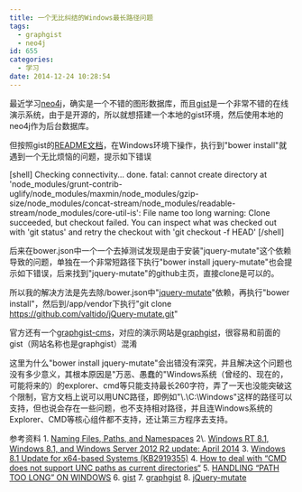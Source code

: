```yaml
---
title: 一个无比纠结的Windows最长路径问题
tags:
  - graphgist
  - neo4j
id: 655
categories:
  - 学习
date: 2014-12-24 10:28:54
---
```


最近学习[neo4j](http://neo4j.com/)，确实是一个不错的图形数据库，而且[gist](http://gist.neo4j.org/)是一个非常不错的在线演示系统，由于是开源的，所以就想搭建一个本地的gist环境，然后使用本地的neo4j作为后台数据库。

但按照gist的[README文档](https://github.com/neo4j-contrib/graphgist)，在Windows环境下操作，执行到"bower install"就遇到一个无比烦恼的问题，提示如下错误

[shell]
Checking connectivity... done.
fatal: cannot create directory at 'node_modules/grunt-contrib-uglify/node_modules/maxmin/node_modules/gzip-size/node_modules/concat-stream/node_modules/readable-stream/node_modules/core-util-is': File name too long
warning: Clone succeeded, but checkout failed.
You can inspect what was checked out with 'git status'
and retry the checkout with 'git checkout -f HEAD'
[/shell]

后来在bower.json中一个一个去掉测试发现是由于安装"jquery-mutate"这个依赖导致的问题，单独在一个非常短路径下执行"bower install jquery-mutate"也会提示如下错误，后来找到"jquery-mutate"的github主页，直接clone是可以的。

所以我的解决方法是先去除/bower.json中"[jquery-mutate](http://www.jqui.net/jquery-projects/jquery-mutate-official/)"依赖，再执行"bower install"，然后到/app/vendor下执行"git clone https://github.com/valtido/jQuery-mutate.git"

官方还有一个[graphgist-cms](https://github.com/neo4j-contrib/graphgist-cms)，对应的演示网站是[graphgist](http://graphgist.neo4j.com/#!/gists)，很容易和前面的gist（网站名称也是graphgist）混淆

这里为什么"bower install jquery-mutate"会出错没有深究，并且解决这个问题也没有多少意义，其根本原因是"万恶、愚蠢的"Windows系统（曾经的、现在的，可能将来的）的explorer、cmd等只能支持最长260字符，弄了一天也没能突破这个限制，官方文档上说可以用UNC路径，即例如"\\.\C:\Windows\"这样的路径可以支持，但也说会存在一些问题，也不支持相对路径，并且连Windows系统的Explorer、CMD等核心组件都不支持，还让第三方程序去支持。

参考资料
1\. [Naming Files, Paths, and Namespaces](http://msdn.microsoft.com/en-us/library/aa365247(VS.85).aspx#maxpath)
2\. [Windows RT 8.1, Windows 8.1, and Windows Server 2012 R2 update: April 2014](http://support.microsoft.com/kb/2919355)
3\. [Windows 8.1 Update for x64-based Systems (KB2919355)](http://www.microsoft.com/en-us/download/details.aspx?id=42335)
4\. [How to deal with “CMD does not support UNC paths as current directories“](http://mypkb.wordpress.com/2007/02/01/how-to-deal-with-cmd-does-not-support-unc-paths-as-current-directories/)
5. [HANDLING “PATH TOO LONG” ON WINDOWS](http://blog.bfitz.us/?p=65)
6\. [gist](http://gist.neo4j.org/)
7. [graphgist](http://graphgist.neo4j.com/#!/gists)
8. [jQuery-mutate](https://github.com/valtido/jQuery-mutate)